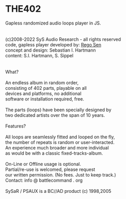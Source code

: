 # THE402<br>
Gapless randomized audio loops player in JS.<br>
<br>
<br>
(c)2008-2022 SyS Audio Research - all rights reserved<br>
code, gapless player developed by: <a href="https://github.com/regosen">Rego Sen</a><br>
concept and design: Sebastian I. Hartmann<br>
content: S.I. Hartmann, S. Sippel<br>
<br>
<br>
What?<br>
<br>
An endless album in random order,<br>
consisting of 402 parts, playable on all<br>
devices and platforms, no additional<br>
software or installation required, free.<br>
<br>
The parts (loops) have been specially designed by <br>
two dedicated artists over the span of 10 years.<br>
<br>
Features?<br>
<br>
All loops are seamlessly fitted and looped on the fly,<br>
the number of repeats is random or user-interacted.<br>
An experience much broader and more individual<br>
as would be with a classic fixed-tracks-album.<br>
<br>
On-Line or Offline usage is optional.<br>
Partial/re-use is welcomed, please request<br>
our written permission. (No fees. Just to keep track.)  <br>
Contact: info @ battlecommand . org<br>
<br>
SySaR / PSAUX is a BC//AD product (c) 1998,2005 <br>
